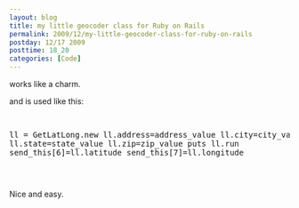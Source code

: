 ```yaml
---
layout: blog
title: my little geocoder class for Ruby on Rails
permalink: 2009/12/my-little-geocoder-class-for-ruby-on-rails
postday: 12/17 2009
posttime: 18_20
categories: [Code]
---
```


<p>works like a charm.</p>
<script src="https://gist.github.com/860798.js?file=geocoder.rb"></script><p>
and is used like this:</p>
<pre>

ll = GetLatLong.new
ll.address=address_value
ll.city=city_value
ll.state=state_value
ll.zip=zip_value
puts ll.run
send_this[6]=ll.latitude
send_this[7]=ll.longitude

</pre><p>
Nice and easy.</p>
